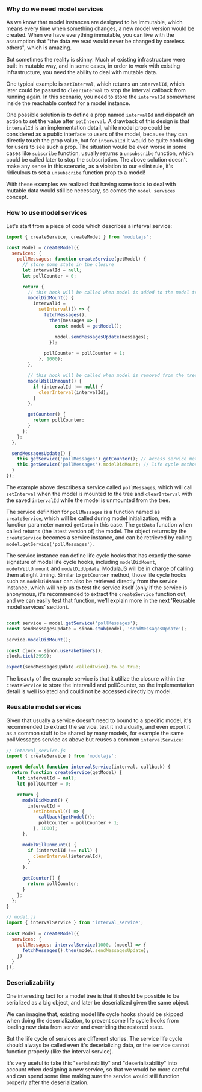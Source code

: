 ### Why do we need model services

As we know that model instances are designed to be immutable, which means every time when something changes, a new model version would be created. When we have everything immutable, you can live with the assumption that "the data we read would never be changed by careless others", which is amazing.

But sometimes the reality is skinny. Much of existing infrastructure were built in mutable way, and in some cases, in order to work with existing infrastructure, you need the ability to deal with mutable data.

One typical example is `setInterval`, which returns an `intervalId`, which later could be passed to `clearInterval` to stop the interval callback from running again.
In this scenario, you need to store the `intervalId` somewhere inside the reachable context for a model instance.

One possible solution is to define a prop named `intervalId` and dispatch an action to set the value after `setInterval`.
A drawback of this design is that `intervalId` is an implementation detail, while model prop could be considered as a public interface to users of the model, because they can directly touch the prop value, but for `intervalId` it would be quite confusing for users to see such a prop.
The situation would be even worse in some cases like `subscribe` function, usually returns a `unsubscribe` function, which could be called later to stop the subscription. The above solution doesn't make any sense in this scenario, as a violation to our eslint rule, it's ridiculous to set a `unsubscribe` function prop to a model!

With these examples we realized that having some tools to deal with mutable data would still be necessary, so comes the `model services` concept.

### How to use model services

Let's start from a piece of code which describes a interval service:

```javascript
import { createService, createModel } from 'modulajs';

const Model = createModel({
  services: {
    pollMessages: function createService(getModel) {
      // store some state in the closure
      let intervalId = null;
      let pollCounter = 0;

      return {
        // this hook will be called when model is added to the model tree
        modelDidMount() {
          intervalId =
            setInterval(() => {
              fetchMessages().
                then(messages => {
                  const model = getModel();

                  model.sendMessagesUpdate(messages);
                });

              pollCounter = pollCounter + 1;
            }, 1000);
        },

        // this hook will be called when model is removed from the tree
        modelWillUnmount() {
          if (intervalId !== null) {
            clearInterval(intervalId);
          }
        },

        getCounter() {
          return pollCounter;
        }
      };
    };
  },

  sendMessagesUpdate() {
    this.getService('pollMessages').getCounter(); // access service methods
    this.getService('pollMessages').modelDidMount; // life cycle method can also be accessed, it's useful for testing
  }
});
```

The example above describes a service called `pollMessages`, which will call `setInterval` when the model is mounted to the tree and `clearInterval` with the saved `intervalId` while the model is unmounted from the tree.

The service definition for `pollMessages` is a function named as `createService`, which will be called during model initialization, with a function parameter named `getData` in this case. The `getData` function when called returns (the latest version of) the model. The object returns by the `createService` becomes a service instance, and can be retrieved by calling `model.getService('pollMessages')`.

The service instance can define life cycle hooks that has exactly the same signature of model life cycle hooks, including `modelDidMount`, `modelWillUnmount` and `modelDidUpdate`. ModulaJS will be in charge of calling them at right timing. Similar to `getCounter` method, those life cycle hooks such as `modelDidMount` can also be retrieved directly from the service instance, which will help us to test the service itself (only if the service is anonymous, it's recommended to extract the `createService` function out, and we can easily test that function, we'll explain more in the next 'Reusable model services' section).

```javascript

const service = model.getService('pollMessages');
const sendMessagesUpdate = sinon.stub(model, 'sendMessagesUpdate');

service.modelDidMount();

const clock = sinon.useFakeTimers();
clock.tick(2999);

expect(sendMessagesUpdate.calledTwice).to.be.true;
```

The beauty of the example service is that it utilize the closure within the `createService` to store the intervalId and pollCounter, so the implementation detail is well isolated and could not be accessed directly by model.

### Reusable model services

Given that usually a service doesn't need to bound to a specific model, it's recommended to extract the service, test it individually, and even export it as a common stuff to be shared by many models, for example the same pollMessages service as above but reuses a common `intervalService`:

```js
// interval_service.js
import { createService } from 'modulajs';

export default function intervalService(interval, callback) {
  return function createService(getModel) {
    let intervalId = null;
    let pollCounter = 0;

    return {
      modelDidMount() {
        intervalId =
          setInterval(() => {
            callback(getModel());
            pollCounter = pollCounter + 1;
          }, 1000);
      },

      modelWillUnmount() {
        if (intervalId !== null) {
          clearInterval(intervalId);
        }
      },

      getCounter() {
        return pollCounter;
      }
    };
  };
}

// model.js
import { intervalService } from 'interval_service';

const Model = createModel({
  services: {
    pollMessages: intervalService(1000, (model) => {
      fetchMessages().then(model.sendMessagesUpdate);
    })
  }
});
```

### Deserializability

One interesting fact for a model tree is that it should be possible to be serialized as a big object, and later be deserialized given the same object.

We can imagine that, existing model life cycle hooks should be skipped when doing the deserialization, to prevent some life cycle hooks from loading new data from server and overriding the restored state.

But the life cycle of services are different stories.
The service life cycle should always be called even it's deserializing data, or the service cannot function properly (like the interval service).

It's very useful to take this "serializability" and "deserializability" into account when designing a new service, so that we would be more careful and can spend some time making sure the service would still function properly after the deserialization.
